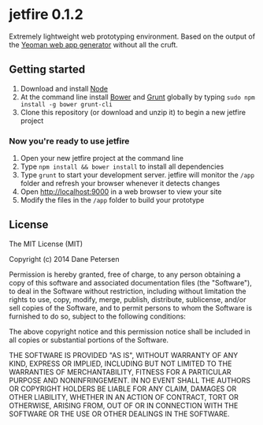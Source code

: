 # jetfire 0.1.2

Extremely lightweight web prototyping environment. Based on the output of the [Yeoman web app generator](https://github.com/yeoman/generator-webapp) without all the cruft.

## Getting started

1. Download and install [Node](http://nodejs.org)
1. At the command line install [Bower](http://bower.io) and [Grunt](http://gruntjs.com) globally by typing `sudo npm install -g bower grunt-cli`
1. Clone this repository (or download and unzip it) to begin a new jetfire project

### Now you're ready to use jetfire

1. Open your new jetfire project at the command line
1. Type `npm install && bower install` to install all dependencies
1. Type `grunt` to start your development server. jetfire will monitor the `/app` folder and refresh your browser whenever it detects changes
1. Open [http://localhost:9000](http://localhost:9000) in a web browser to view your site
1. Modify the files in the `/app` folder to build your prototype

## License

The MIT License (MIT)

Copyright (c) 2014 Dane Petersen

Permission is hereby granted, free of charge, to any person obtaining a copy
of this software and associated documentation files (the "Software"), to deal
in the Software without restriction, including without limitation the rights
to use, copy, modify, merge, publish, distribute, sublicense, and/or sell
copies of the Software, and to permit persons to whom the Software is
furnished to do so, subject to the following conditions:

The above copyright notice and this permission notice shall be included in
all copies or substantial portions of the Software.

THE SOFTWARE IS PROVIDED "AS IS", WITHOUT WARRANTY OF ANY KIND, EXPRESS OR
IMPLIED, INCLUDING BUT NOT LIMITED TO THE WARRANTIES OF MERCHANTABILITY,
FITNESS FOR A PARTICULAR PURPOSE AND NONINFRINGEMENT. IN NO EVENT SHALL THE
AUTHORS OR COPYRIGHT HOLDERS BE LIABLE FOR ANY CLAIM, DAMAGES OR OTHER
LIABILITY, WHETHER IN AN ACTION OF CONTRACT, TORT OR OTHERWISE, ARISING FROM,
OUT OF OR IN CONNECTION WITH THE SOFTWARE OR THE USE OR OTHER DEALINGS IN
THE SOFTWARE.
